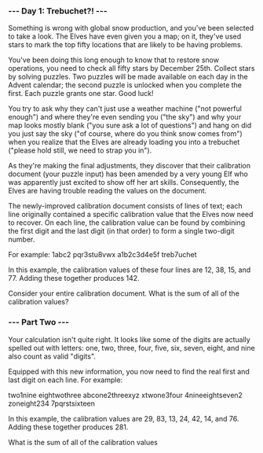 ### --- Day 1: Trebuchet?! ---

Something is wrong with global snow production, and you've been selected to take a look. 
The Elves have even given you a map; on it, they've used stars to mark the top fifty locations that are likely to be having problems.

You've been doing this long enough to know that to restore snow operations, you need to check all fifty stars by December 25th.
Collect stars by solving puzzles. 
Two puzzles will be made available on each day in the Advent calendar; 
the second puzzle is unlocked when you complete the first. Each puzzle grants one star. Good luck!

You try to ask why they can't just use a weather machine ("not powerful enough") and 
where they're even sending you ("the sky") and 
why your map looks mostly blank ("you sure ask a lot of questions") and 
hang on did you just say the sky ("of course, where do you think snow comes from") when 
you realize that the Elves are already loading you into a trebuchet ("please hold still, we need to strap you in").

As they're making the final adjustments, they discover that their calibration document (your puzzle input) has been 
amended by a very young Elf who was apparently just excited to show off her art skills. 
Consequently, the Elves are having trouble reading the values on the document.

The newly-improved calibration document consists of lines of text; 
each line originally contained a specific calibration value that the Elves now need to recover. 
On each line, the calibration value can be found by combining the first digit and the last digit (in that order) 
to form a single two-digit number.

For example:
1abc2
pqr3stu8vwx
a1b2c3d4e5f
treb7uchet

In this example, the calibration values of these four lines are 12, 38, 15, and 77. Adding these together produces 142.

Consider your entire calibration document. What is the sum of all of the calibration values?

### --- Part Two ---

Your calculation isn't quite right. 
It looks like some of the digits are actually spelled out with letters: 
one, two, three, four, five, six, seven, eight, and nine also count as valid "digits".

Equipped with this new information, you now need to find the real first and last digit on each line. For example:

two1nine
eightwothree
abcone2threexyz
xtwone3four
4nineeightseven2
zoneight234
7pqrstsixteen

In this example, the calibration values are 29, 83, 13, 24, 42, 14, and 76. Adding these together produces 281.

What is the sum of all of the calibration values